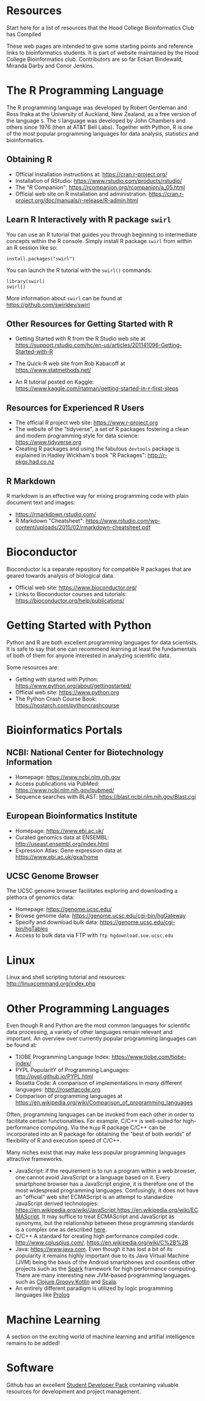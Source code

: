 # Resources
Start here for a list of resources that the Hood College Bioinformatics Club has Compiled

These web pages are intended to give some starting points and reference links to bioinformatics students. It is part of website maintained by the Hood College Bioinformatics club. Contributors are so far Eckart Bindewald, Miranda Darby and Conor Jenkins.

# The R Programming Language

The R programming language was developed by Robert Gentleman and Ross Ihaka at the University of Auckland, New Zealand, as a free version of the language `S`. The `S` language was developed by John Chambers and others since 1976 (then at AT&T Bell Labs). Together with Python, R is one of the most popular programming languages for data analysis, statistics and bioinformatics.

## Obtaining R

* Official installation instructions at: <https://cran.r-project.org/>
* Installation of RStudio: <https://www.rstudio.com/products/rstudio/>
* The "R Companion": <https://rcompanion.org/rcompanion/a_05.html>
* Official web site on R installation and administration: <https://cran.r-project.org/doc/manuals/r-release/R-admin.html>

## Learn R Interactively with R package `swirl`

You can use an R tutorial that guides you through beginning to intermediate concepts within the R console. Simply install R package `swirl` from within an R session like so:
```
install.packages("swirl")
```
You can launch the R tutorial with the `swirl()` commands:
```
library(swirl)
swirl()
```
More information about `swirl` can be found at <https://github.com/swirldev/swirl>


## Other Resources for Getting Started with R

* Getting Started with R from the R Studio web site at <https://support.rstudio.com/hc/en-us/articles/201141096-Getting-Started-with-R>
* The Quick-R web site from Rob Kabacoff at <https://www.statmethods.net/>

* An R tutorial posted on Kaggle: <https://www.kaggle.com/rtatman/getting-started-in-r-first-steps>


## Resources for Experienced R Users

* The official R project web site: <https://www.r-project.org>
* The website of the "tidyverse", a set of R packages fostering a clean and modern programming style for data science: <https://www.tidyverse.org>
* Creating R packages and using the fabulous `devtools` package is explained in Hadley Wickham's book "R Packages": <http://r-pkgs.had.co.nz>

## R Markdown

R markdown is an effective way for mixing programming code with plain document text and images:

* <https://rmarkdown.rstudio.com/>
* R Markdown "Cheatsheet": <https://www.rstudio.com/wp-content/uploads/2015/02/rmarkdown-cheatsheet.pdf>

# Bioconductor

Bioconductor is a separate repository for compatible R packages that are geared towards analysis of biological data.

* Official web site: <https://www.bioconductor.org/>
* Links to Bioconductor courses and tutorials: <https://bioconductor.org/help/publications/>


# Getting Started with Python

Python and R are both excellent programming languages for data scientists. It is safe to say that one can recommend learning at least the fundamentals of both of them for anyone interested in analyzing scientific data.

Some resources are:

* Getting with started with Python: <https://www.python.org/about/gettingstarted/>
* Official web site: <https://www.python.org>
* The Python Crash Course Book: <https://nostarch.com/pythoncrashcourse>


# Bioinformatics Portals

## NCBI: National Center for Biotechnology Information

* Homepage: <https://www.ncbi.nlm.nih.gov>
* Access publications via PubMed: <https://www.ncbi.nlm.nih.gov/pubmed/>
* Sequence searches with BLAST: <https://blast.ncbi.nlm.nih.gov/Blast.cgi>

## European Bioinformatics Institute

* Homepage: <https://www.ebi.ac.uk/>
* Curated genomics data at ENSEMBL: <http://useast.ensembl.org/index.html>
* Expression Atlas: Gene expression data at <https://www.ebi.ac.uk/gxa/home>

## UCSC Genome Browser

The UCSC genome browser facilitates exploring and downloading a plethora of genomics data:

* Homepage: <https://genome.ucsc.edu/>
* Browse genome data: <https://genome.ucsc.edu/cgi-bin/hgGateway>
* Specify and download bulk data: <https://genome.ucsc.edu/cgi-bin/hgTables>
* Access to bulk data via FTP with `ftp hgdownload.soe.ucsc.edu`

# Linux

Linux and shell scripting tutorial and resources: <http://linuxcommand.org/index.php>



# Other Programming Languages

Even though R and Python are the most common languages for scientific data processing, a variety of other languages remain relevant and important. An overview over currently popular programming languages can be found at:

* TIOBE Programming Language Index: <https://www.tiobe.com/tiobe-index/>
* PYPL PopularitY of Programming Languages: <http://pypl.github.io/PYPL.html>
* Rosetta Code: A comparison of implementations in *many* different languages: <http://rosettacode.org>
* Comparison of programming languages at <https://en.wikipedia.org/wiki/Comparison_of_programming_languages>

Often, programming languages can be invoked from each other in order to facilitate certain functionalities. For example, C/C++ is well-suited for high-performance computing. Via the `Rcpp` R package C/C++ can be incorporated into an R package for obtaining the "best of both worlds" of flexibility of R and execution speed of C/C++.

Many niches exist that may make less popular programming languages attractive frameworks.

* JavaScript: if the requirement is to run a program within a web browser, one cannot avoid JavaScript or a language based on it. Every smartphone browser has a JavaScript engine, it is therefore one of the most widespread programming languages. Confusingly, it does not have an "official" web site! ECMAScript is an attempt to standardize JavaScript derived technologies:  <https://en.wikipedia.org/wiki/JavaScript>,<https://en.wikipedia.org/wiki/ECMAScript>. It may suffice to treat ECMAScript and JavaScript as synonyms, but the relationship between these programming standards is a complex one as described [here](https://medium.freecodecamp.org/whats-the-difference-between-javascript-and-ecmascript-cba48c73a2b5).
* C/C++ A standard for creating high performance compiled code. <http://www.cplusplus.com/>, <https://en.wikipedia.org/wiki/C%2B%2B>
* Java: <https://www.java.com>. Even though it has lost a bit of its popularity it remains highly important due to its Java Virtual Machine (JVM) being the basis of the Android smartphones and countless other projects such as the [Spark](http://spark.apache.org/) framework for high performance computing. There are many interesting new JVM-based programming languages such as [Clojure](https://en.wikipedia.org/wiki/Clojure),[Groovy](http://groovy-lang.org/),[Kotlin](https://kotlinlang.org/) and [Scala](https://www.scala-lang.org).
* An entirely different paradigm is utilized by logic programming languages like [Prolog](https://en.wikipedia.org/wiki/Prolog)

# Machine Learning

A section on the exciting world of machine learning and artifial intelligence remains to be added!

# Software

Github has an excellent [Student Developer Pack](https://education.github.com/pack) containing valuable resources for development and project management.
